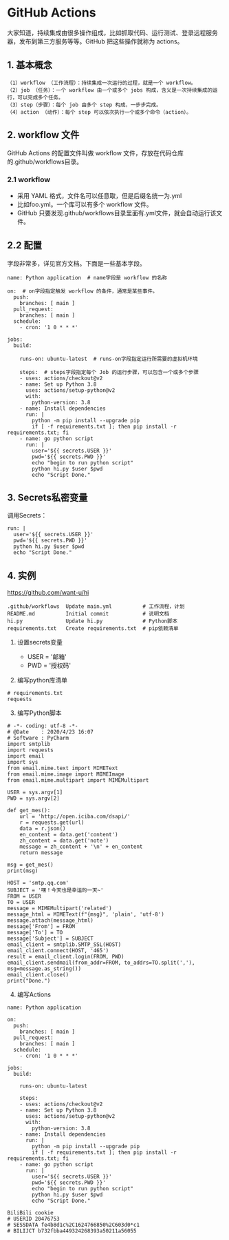 # GitHub Actions

大家知道，持续集成由很多操作组成，比如抓取代码、运行测试、登录远程服务器，发布到第三方服务等等。GitHub 把这些操作就称为 actions。


## 1. 基本概念

    （1）workflow （工作流程）：持续集成一次运行的过程，就是一个 workflow。
    （2）job （任务）：一个 workflow 由一个或多个 jobs 构成，含义是一次持续集成的运行，可以完成多个任务。
    （3）step（步骤）：每个 job 由多个 step 构成，一步步完成。
    （4）action （动作）：每个 step 可以依次执行一个或多个命令（action）。

## 2. workflow 文件

GitHub Actions 的配置文件叫做 workflow 文件，存放在代码仓库的.github/workflows目录。

### 2.1 workflow

- 采用 YAML 格式，文件名可以任意取，但是后缀名统一为.yml
- 比如foo.yml。一个库可以有多个 workflow 文件。
- GitHub 只要发现.github/workflows目录里面有.yml文件，就会自动运行该文件。

## 2.2 配置

字段非常多，详见官方文档。下面是一些基本字段。


```
name: Python application  # name字段是 workflow 的名称

on:  # on字段指定触发 workflow 的条件，通常是某些事件。
  push:
    branches: [ main ]
  pull_request:
    branches: [ main ]
  schedule:
    - cron: '1 0 * * *'

jobs:
  build:

    runs-on: ubuntu-latest  # runs-on字段指定运行所需要的虚拟机环境

    steps:  # steps字段指定每个 Job 的运行步骤，可以包含一个或多个步骤
    - uses: actions/checkout@v2
    - name: Set up Python 3.8
      uses: actions/setup-python@v2
      with:
        python-version: 3.8
    - name: Install dependencies
      run: |
        python -m pip install --upgrade pip
        if [ -f requirements.txt ]; then pip install -r requirements.txt; fi
    - name: go python script
      run: |
        user='${{ secrets.USER }}'
        pwd='${{ secrets.PWD }}'
        echo "begin to run python script"
        python hi.py $user $pwd
        echo "Script Done."
```


## 3. Secrets私密变量

调用Secrets：

    run: |
      user='${{ secrets.USER }}'
      pwd='${{ secrets.PWD }}' 
      python hi.py $user $pwd
      echo "Script Done."


## 4. 实例
https://github.com/want-u/hi

    .github/workflows  Update main.yml          # 工作流程，计划
    README.md          Initial commit           # 说明文档
    hi.py              Update hi.py             # Python脚本
    requirements.txt   Create requirements.txt  # pip依赖清单


1. 设置secrets变量
    - USER = '邮箱'
    - PWD = '授权码'

2. 编写python库清单

```
# requirements.txt
requests
```


3. 编写Python脚本

```
# -*- coding: utf-8 -*-
# @Date    : 2020/4/23 16:07
# Software : PyCharm
import smtplib
import requests
import email
import sys
from email.mime.text import MIMEText
from email.mime.image import MIMEImage
from email.mime.multipart import MIMEMultipart

USER = sys.argv[1]
PWD = sys.argv[2]

def get_mes():
    url = 'http://open.iciba.com/dsapi/'
    r = requests.get(url)
    data = r.json()
    en_content = data.get('content')
    zh_content = data.get('note')
    message = zh_content + '\n' + en_content
    return message

msg = get_mes()
print(msg)

HOST = 'smtp.qq.com'
SUBJECT = '嘿！今天也是幸运的一天~'
FROM = USER
TO = USER
message = MIMEMultipart('related')
message_html = MIMEText(f"{msg}", 'plain', 'utf-8')
message.attach(message_html)
message['From'] = FROM
message['To'] = TO
message['Subject'] = SUBJECT
email_client = smtplib.SMTP_SSL(HOST)
email_client.connect(HOST, '465')
result = email_client.login(FROM, PWD)
email_client.sendmail(from_addr=FROM, to_addrs=TO.split(','), msg=message.as_string())
email_client.close()
print("Done.")
```
4. 编写Actions

```
name: Python application

on:
  push:
    branches: [ main ]
  pull_request:
    branches: [ main ]
  schedule:
    - cron: '1 0 * * *'

jobs:
  build:

    runs-on: ubuntu-latest

    steps:
    - uses: actions/checkout@v2
    - name: Set up Python 3.8
      uses: actions/setup-python@v2
      with:
        python-version: 3.8
    - name: Install dependencies
      run: |
        python -m pip install --upgrade pip
        if [ -f requirements.txt ]; then pip install -r requirements.txt; fi
    - name: go python script
      run: |
        user='${{ secrets.USER }}'
        pwd='${{ secrets.PWD }}'
        echo "begin to run python script"
        python hi.py $user $pwd
        echo "Script Done."
```


```
BiliBili cookie
# USERID 20476753
# SESSDATA fe4b8d1c%2C1624766850%2C603d0*c1
# BILIJCT b732fbba449324268393a50211a56055
```
